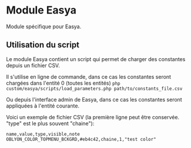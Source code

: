 Module Easya
==================
Module spécifique pour Easya.


Utilisation du script
---------------------

Le module Easya contient un script qui permet de charger des constantes depuis un fichier CSV.

Il s'utilise en ligne de commande, dans ce cas les constantes seront chargées dans l'entité 0 (toutes les entités)
`php custom/easya/scripts/load_parameters.php path/to/constants_file.csv`

Ou depuis l'interface admin de Easya, dans ce cas les constantes seront appliquées à l'entité courante.

Voici un exemple de fichier CSV (la première ligne peut être conservée. "type" est le plus souvent "chaine"):
```
name,value,type,visible,note
OBLYON_COLOR_TOPMENU_BCKGRD,#eb4c42,chaine,1,"test color"
```
